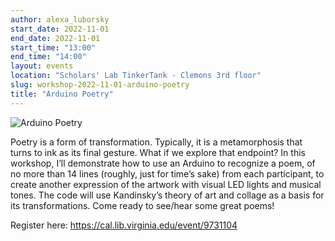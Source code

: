 ```yaml
---
author: alexa_luborsky
start_date: 2022-11-01
end_date: 2022-11-01
start_time: "13:00"
end_time: "14:00"
layout: events
location: "Scholars' Lab TinkerTank - Clemons 3rd floor"
slug: workshop-2022-11-01-arduino-poetry
title: "Arduino Poetry"
---
```


![Arduino Poetry](/assets/post-media/workshops/arduino-poem.png)

Poetry is a form of transformation. Typically, it is a metamorphosis that turns to ink as its final gesture. What if we explore that endpoint? In this workshop, I’ll demonstrate how to use an Arduino to recognize a poem, of no more than 14 lines (roughly, just for time’s sake) from each participant, to create another expression of the artwork with visual LED lights and musical tones. The code will use Kandinsky’s theory of art and collage as a basis for its transformations. Come ready to see/hear some great poems!

Register here: [https://cal.lib.virginia.edu/event/9731104 ](https://cal.lib.virginia.edu/event/9731104)
